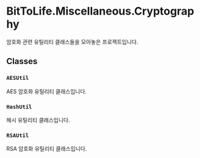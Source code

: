 ﻿# BitToLife.Miscellaneous.Cryptography

암호화 관련 유틸리티 클래스들을 모아놓은 프로젝트입니다.

## Classes

### `AESUtil`

AES 암호화 유틸리티 클래스입니다.

### `HashUtil`

해시 유틸리티 클래스입니다.

### `RSAUtil`

RSA 암호화 유틸리티 클래스입니다.